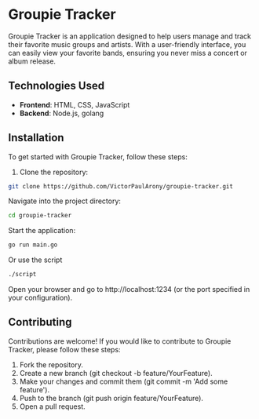 # Groupie Tracker

Groupie Tracker is an application designed to help users manage and track their favorite music groups and artists. With a user-friendly interface, you can easily view your favorite bands, ensuring you never miss a concert or album release.


## Technologies Used

- **Frontend**: HTML, CSS, JavaScript
- **Backend**: Node.js, golang

## Installation

To get started with Groupie Tracker, follow these steps:

1. Clone the repository:
```bash
git clone https://github.com/VictorPaulArony/groupie-tracker.git
```
Navigate into the project directory:

```bash
cd groupie-tracker
```

Start the application:

```bash
go run main.go
```

Or use the script 

```bash
./script
```

Open your browser and go to http://localhost:1234 (or the port specified in your configuration).

## Contributing
Contributions are welcome! If you would like to contribute to Groupie Tracker, please follow these steps:

1. Fork the repository.
2. Create a new branch (git checkout -b feature/YourFeature).
3. Make your changes and commit them (git commit -m 'Add some feature').
4. Push to the branch (git push origin feature/YourFeature).
5. Open a pull request.
